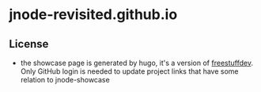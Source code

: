 # jnode-revisited.github.io

## License
- the showcase page is generated by hugo, it's a version of [freestuffdev](https://freestuff.dev/). Only GitHub login is needed to update project links that have some relation to jnode-showcase
